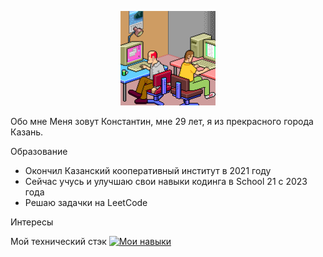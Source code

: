 <p align="center">
  <img src="Gif/SOrD.gif" alt="гифка" width="30%"/>
</p>

Обо мне
Меня зовут Константин, мне 29 лет, я из прекрасного города Казань.

Образование
- Окончил Казанский кооперативный институт в 2021 году
- Сейчас учусь и улучшаю свои навыки кодинга в School 21 с 2023 года
- Решаю задачки на LeetCode

Интересы 

Мой технический стэк 
[![Мои навыки](https://skillicons.dev/icons?i=js,ts,react,nodejs,python,docker,aws,git)](https://skillicons.dev)

